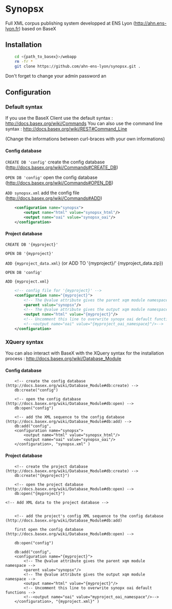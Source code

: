 Synopsx
=======


Full XML corpus publishing system developped at ENS Lyon (http://ahn.ens-lyon.fr) based on BaseX

Installation
------------
```bash
    cd <{path_to_basex}>/webapp
    rm -fr *
    git clone https://github.com/ahn-ens-lyon/synopsx.git .
```

Don't forget to change your admin password an


Configuration
-------------

### Default syntax

If you use the BaseX Client use the default syntax : http://docs.basex.org/wiki/Commands
You can also use the command line syntax : http://docs.basex.org/wiki/REST#Command_Line

(Change the informations between curl-braces with your own informations)


#### Config database

`CREATE DB 'config'` create the config database (http://docs.basex.org/wiki/Commands#CREATE_DB)

`OPEN DB 'config'` open the config database (http://docs.basex.org/wiki/Commands#OPEN_DB)

`ADD synopsx.xml` add the config file  (http://docs.basex.org/wiki/Commands#ADD)

```xml
    <configuration name="synopsx">
        <output name="html" value="synopsx_html"/>
        <output name="oai" value="synopsx_oai"/>
    </configuration>
```

#### Project database

`CREATE DB '{myproject}'`

`OPEN DB '{myproject}'`

`ADD {myproject_data.xml}` (or ADD TO '{myproject}/' {myproject_data.zip})

`OPEN DB 'config'`

`ADD {myproject.xml}`

```xml
    <!-- config file for '{myproject}' -->
    <configuration name="{myproject}">
        <!-- The @value attribute gives the parent xqm module namespace -->
        <parent value="synopsx"/>  
        <!-- The @value attribute gives the output xqm module namespace -->
        <output name="html" value="{myproject}"/>  
        <!-- Uncomment this line to overwrite synopx oai default functions -->
        <!--<output name="oai" value="{myproject_oai_namespace}"/>-->
    </configuration>
```

### XQuery syntax

You can also interact with BaseX with the XQuery syntax for the installation process : http://docs.basex.org/wiki/Database_Module

#### Config database

```xquery
    <!-- create the config database (http://docs.basex.org/wiki/Database_Module#db:create) -->
    db:create("config")
```

```xquery
    <!-- open the config database (http://docs.basex.org/wiki/Database_Module#db:open) -->
    db:open("config")
```

```xquery
    <!-- add the XML sequence to the config database (http://docs.basex.org/wiki/Database_Module#db:add) -->
    db:add("config",
    <configuration name="synopsx">
        <output name="html" value="synopsx_html"/>
        <output name="oai" value="synopsx_oai"/>
    </configuration>, "synopsx.xml" )
```

#### Project database

```xquery
    <!-- create the project database (http://docs.basex.org/wiki/Database_Module#db:create) -->
    db:create("{myproject}")
```

```xquery
    <!-- open the project database (http://docs.basex.org/wiki/Database_Module#db:open) -->
    db:open("{myproject}")
```

```xquery
<!-- Add XML data to the project database -->


```



```xquery
    <!-- add the project's config XML sequence to the config database (http://docs.basex.org/wiki/Database_Module#db:add)

    first open the config database (http://docs.basex.org/wiki/Database_Module#db:open) -->

    db:open("config")

    db:add("config",
    <configuration name="{myproject}">
        <!-- The @value attribute gives the parent xqm module namespace -->
        <parent value="synopsx"/>  
        <!-- The @value attribute gives the output xqm module namespace -->
        <output name="html" value="{myproject}"/>  
        <!-- Uncomment this line to overwrite synopx oai default functions -->
        <!--<output name="oai" value="myproject_oai_namespace"/>-->
    </configuration>, "{myproject.xml}" )
```
